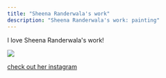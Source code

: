 ```yaml
---
title: "Sheena Randerwala's work"
description: "Sheena Randerwala's work: painting"
---
```

I love Sheena Randerwala's  work!        

<img src="/Blog/img/faces.png" class="pic">

<a class="moreinfo" href="https://www.instagram.com/art.sheena/?hl=en"> check out her instagram</a>

